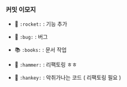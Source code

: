 ### 커밋 이모지

- :rocket: `:rocket:` : 기능 추가
- :bug: `:bug:` : 버그
- :books: `:books:` : 문서 작업

- :hammer: `:hammer:` : 리팩토링 ㅎㅎ

- :hankey: `:hankey:` : 악취가나는 코드 ( 리팩토링 필요 )

